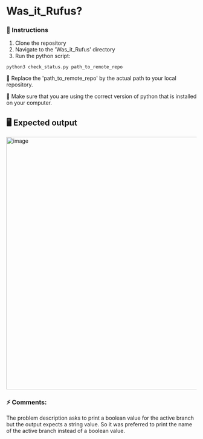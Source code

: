 # Was_it_Rufus?

### 📜 Instructions

1. Clone the repository
2. Navigate to the 'Was_it_Rufus' directory
3. Run the python script:

`python3 check_status.py path_to_remote_repo`

💁‍ Replace the 'path_to_remote_repo' by the actual path to your local repository.

🐍 Make sure that you are using the correct version of python that is installed on your computer.

## 🖥️ Expected output

<img width="668" alt="image" src="https://user-images.githubusercontent.com/47474227/212499090-5d936ac2-d280-44ba-8e82-4e0c09b3593b.png">

### ⚡️ Comments:

The problem description asks to print a boolean value for the active branch but the output expects a string value.
So it was preferred to print the name of the active branch instead of a boolean value.
